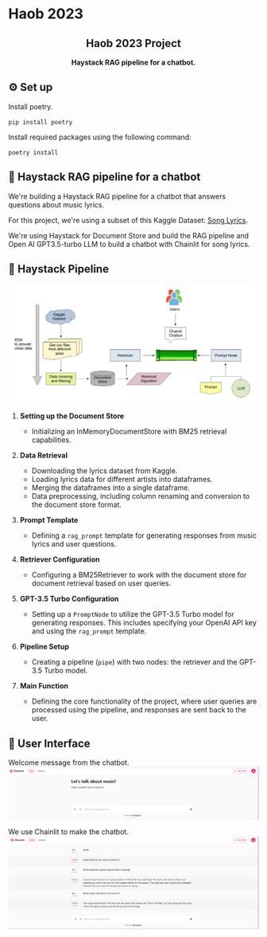 # Haob 2023

<p align="center">
 <h2 align="center">Haob 2023 Project</h2>
 <p align="center"><b>Haystack RAG pipeline for a chatbot.</b></p>
</p>

## ⚙️ Set up
Install poetry.
```
pip install poetry
```

Install required packages using the following command:
```
poetry install
```

## 📍 Haystack RAG pipeline for a chatbot

We're building a Haystack RAG pipeline for a chatbot that answers questions about music lyrics.

For this project, we're using a subset of this Kaggle Dataset: [Song Lyrics](https://www.kaggle.com/datasets/deepshah16/song-lyrics-dataset).

We're using Haystack for Document Store and build the RAG pipeline and Open AI GPT3.5-turbo LLM to build a chatbot with Chainlit for song lyrics.

## 🙌 Haystack Pipeline

![Pipeline Process](docs/Pipeline_Process_Presentation.jpg)

1. **Setting up the Document Store**
   - Initializing an InMemoryDocumentStore with BM25 retrieval capabilities.

2. **Data Retrieval**
   - Downloading the lyrics dataset from Kaggle.
   - Loading lyrics data for different artists into dataframes.
   - Merging the dataframes into a single dataframe.
   - Data preprocessing, including column renaming and conversion to the document store format.

3. **Prompt Template**
   - Defining a `rag_prompt` template for generating responses from music lyrics and user questions.

4. **Retriever Configuration**
   - Configuring a BM25Retriever to work with the document store for document retrieval based on user queries.

5. **GPT-3.5 Turbo Configuration**
   - Setting up a `PromptNode` to utilize the GPT-3.5 Turbo model for generating responses. This includes specifying your OpenAI API key and using the `rag_prompt` template.

6. **Pipeline Setup**
   - Creating a pipeline (`pipe`) with two nodes: the retriever and the GPT-3.5 Turbo model.

7. **Main Function**
   - Defining the core functionality of the project, where user queries are processed using the pipeline, and responses are sent back to the user.


## 📩 User Interface

Welcome message from the chatbot.
![Graphic User Interface](docs/gui_0.PNG)

We use Chainlit to make the chatbot.
![Graphic User Interface](docs/gui_1.PNG)
